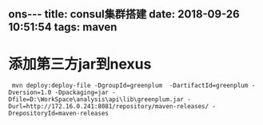 ons---
title: consul集群搭建
date: 2018-09-26 10:51:54
tags: maven
---

# 添加第三方jar到nexus

```sheel
 mvn deploy:deploy-file -DgroupId=greenplum  -DartifactId=greenplum -Dversion=1.0 -Dpackaging=jar -Dfile=D:\WorkSpace\analysis\api\lib\greenplum.jar -Durl=http://172.16.0.241:8081/repository/maven-releases/ -DrepositoryId=maven-releases
```

<!-- more -->